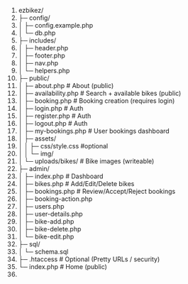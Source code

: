  1. ezbikez/
 2. ├─ config/
 3. │ ├─ config.example.php
 4. │ └─ db.php
 5. ├─ includes/
 6. │ ├─ header.php
 7. │ ├─ footer.php
 8. │ ├─ nav.php
 9. │ └─ helpers.php
10. ├─ public/
11. │ ├─ about.php # About (public)
12. │ ├─ availability.php # Search + available bikes (public)
13. │ ├─ booking.php # Booking creation (requires login)
14. │ ├─ login.php # Auth
15. │ ├─ register.php # Auth
16. │ ├─ logout.php # Auth
17. │ ├─ my-bookings.php # User bookings dashboard
18. │ ├─ assets/
19. │ │ ├─ css/style.css #optional
20. │ │ └─ img/
21. │ └─ uploads/bikes/ # Bike images (writeable)
22. ├─ admin/
23. │ ├─ index.php # Dashboard
24. │ ├─ bikes.php # Add/Edit/Delete bikes
25. │ ├─ bookings.php # Review/Accept/Reject bookings
26. │ ├─ booking-action.php
27. │ ├─ users.php
28. │ ├─ user-details.php
29. │ ├─ bike-add.php
30. │ ├─ bike-delete.php
31. │ └─ bike-edit.php
32. ├─ sql/
33. │ └─ schema.sql
34. ├─ .htaccess # Optional (Pretty URLs / security)
35. └─ index.php # Home (public)
36.  
